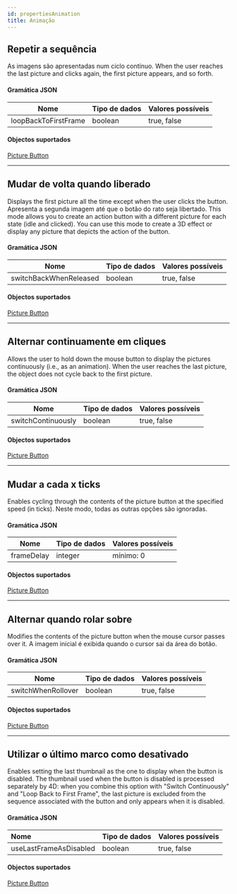 ```yaml
---
id: propertiesAnimation
title: Animação
---
```


## Repetir a sequência

As imagens são apresentadas num ciclo contínuo. When the user reaches the last picture and clicks again, the first picture appears, and so forth.

#### Gramática JSON

| Nome                 | Tipo de dados | Valores possíveis |
| -------------------- | ------------- | ----------------- |
| loopBackToFirstFrame | boolean       | true, false       |

#### Objectos suportados

[Picture Button](pictureButton_overview.md)

---

## Mudar de volta quando liberado

Displays the first picture all the time except when the user clicks the button. Apresenta a segunda imagem até que o botão do rato seja libertado. This mode allows you to create an action button with a different picture for each state (idle and clicked). You can use this mode to create a 3D effect or display any picture that depicts the action of the button.

#### Gramática JSON

| Nome                   | Tipo de dados | Valores possíveis |
| ---------------------- | ------------- | ----------------- |
| switchBackWhenReleased | boolean       | true, false       |

#### Objectos suportados

[Picture Button](pictureButton_overview.md)

---

## Alternar continuamente em cliques

Allows the user to hold down the mouse button to display the pictures continuously (i.e., as an animation). When the user reaches the last picture, the object does not cycle back to the first picture.

#### Gramática JSON

| Nome               | Tipo de dados | Valores possíveis |
| ------------------ | ------------- | ----------------- |
| switchContinuously | boolean       | true, false       |

#### Objectos suportados

[Picture Button](pictureButton_overview.md)

---

## Mudar a cada x ticks

Enables cycling through the contents of the picture button at the specified speed (in ticks). Neste modo, todas as outras opções são ignoradas.

#### Gramática JSON

| Nome       | Tipo de dados | Valores possíveis         |
| ---------- | ------------- | ------------------------- |
| frameDelay | integer       | mínimo: 0 |

#### Objectos suportados

[Picture Button](pictureButton_overview.md)

---

## Alternar quando rolar sobre

Modifies the contents of the picture button when the mouse cursor passes over it. A imagem inicial é exibida quando o cursor sai da área do botão.

#### Gramática JSON

| Nome               | Tipo de dados | Valores possíveis |
| ------------------ | ------------- | ----------------- |
| switchWhenRollover | boolean       | true, false       |

#### Objectos suportados

[Picture Button](pictureButton_overview.md)

---

## Utilizar o último marco como desativado

Enables setting the last thumbnail as the one to display when the button is disabled. The thumbnail used when the button is disabled is processed separately by 4D: when you combine this option with "Switch Continuously" and "Loop Back to First Frame", the last picture is excluded from the sequence associated with the button and only appears when it is disabled.

#### Gramática JSON

| Nome                   | Tipo de dados | Valores possíveis |
| :--------------------- | ------------- | ----------------- |
| useLastFrameAsDisabled | boolean       | true, false       |

#### Objectos suportados

[Picture Button](pictureButton_overview.md)
